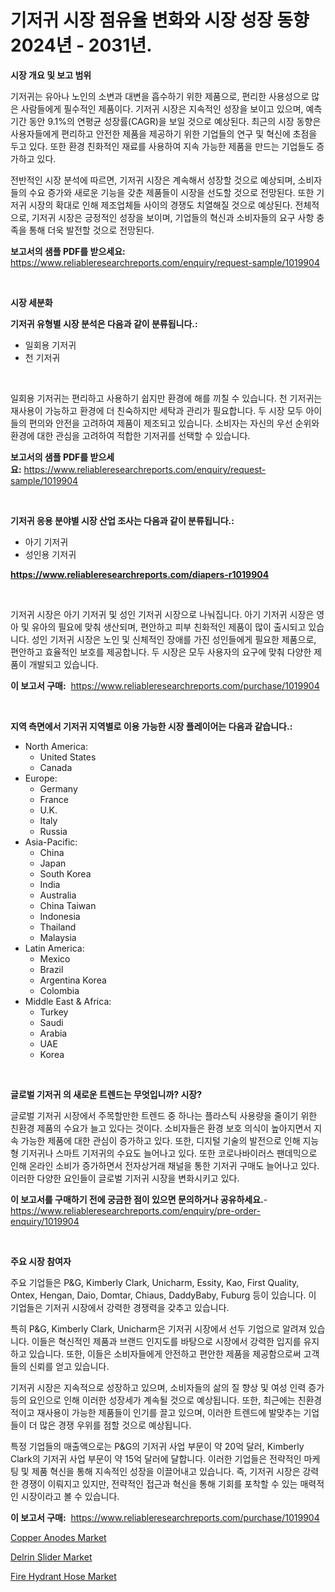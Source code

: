 <p><h1>기저귀 시장 점유율 변화와 시장 성장 동향 2024년 - 2031년.</h1></p><p><strong>시장 개요 및 보고 범위</strong></p>
<p><p>기저귀는 유아나 노인의 소변과 대변을 흡수하기 위한 제품으로, 편리한 사용성으로 많은 사람들에게 필수적인 제품이다. 기저귀 시장은 지속적인 성장을 보이고 있으며, 예측 기간 동안 9.1%의 연평균 성장률(CAGR)을 보일 것으로 예상된다. 최근의 시장 동향은 사용자들에게 편리하고 안전한 제품을 제공하기 위한 기업들의 연구 및 혁신에 초점을 두고 있다. 또한 환경 친화적인 재료를 사용하여 지속 가능한 제품을 만드는 기업들도 증가하고 있다.</p><p>전반적인 시장 분석에 따르면, 기저귀 시장은 계속해서 성장할 것으로 예상되며, 소비자들의 수요 증가와 새로운 기능을 갖춘 제품들이 시장을 선도할 것으로 전망된다. 또한 기저귀 시장의 확대로 인해 제조업체들 사이의 경쟁도 치열해질 것으로 예상된다. 전체적으로, 기저귀 시장은 긍정적인 성장을 보이며, 기업들의 혁신과 소비자들의 요구 사항 충족을 통해 더욱 발전할 것으로 전망된다.</p></p>
<p><strong>보고서의 샘플 PDF를 받으세요:</strong> <a href="https://www.reliableresearchreports.com/enquiry/request-sample/1019904">https://www.reliableresearchreports.com/enquiry/request-sample/1019904</a></p>
<p>&nbsp;</p>
<p><strong>시장 세분화</strong></p>
<p><strong>기저귀 유형별 시장 분석은 다음과 같이 분류됩니다.:</strong></p>
<p><ul><li>일회용 기저귀</li><li>천 기저귀</li></ul></p>
<p>&nbsp;</p>
<p><p>일회용 기저귀는 편리하고 사용하기 쉽지만 환경에 해를 끼칠 수 있습니다. 천 기저귀는 재사용이 가능하고 환경에 더 친숙하지만 세탁과 관리가 필요합니다. 두 시장 모두 아이들의 편의와 안전을 고려하여 제품이 제조되고 있습니다. 소비자는 자신의 우선 순위와 환경에 대한 관심을 고려하여 적합한 기저귀를 선택할 수 있습니다.</p></p>
<p><strong>보고서의 샘플 PDF를 받으세요:</strong>&nbsp;<a href="https://www.reliableresearchreports.com/enquiry/request-sample/1019904">https://www.reliableresearchreports.com/enquiry/request-sample/1019904</a></p>
<p>&nbsp;</p>
<p><strong> 기저귀 응용 분야별 시장 산업 조사는 다음과 같이 분류됩니다.:</strong></p>
<p><ul><li>아기 기저귀</li><li>성인용 기저귀</li></ul></p>
<p><strong><a href="https://www.reliableresearchreports.com/diapers-r1019904">https://www.reliableresearchreports.com/diapers-r1019904</a></strong></p>
<p>&nbsp;</p>
<p><p>기저귀 시장은 아기 기저귀 및 성인 기저귀 시장으로 나눠집니다. 아기 기저귀 시장은 영아 및 유아의 필요에 맞춰 생산되며, 편안하고 피부 친화적인 제품이 많이 출시되고 있습니다. 성인 기저귀 시장은 노인 및 신체적인 장애를 가진 성인들에게 필요한 제품으로, 편안하고 효율적인 보호를 제공합니다. 두 시장은 모두 사용자의 요구에 맞춰 다양한 제품이 개발되고 있습니다.</p></p>
<p><strong>이 보고서 구매:</strong>&nbsp; <a href="https://www.reliableresearchreports.com/purchase/1019904">https://www.reliableresearchreports.com/purchase/1019904</a></p>
<p>&nbsp;</p>
<p><strong>지역 측면에서 기저귀 지역별로 이용 가능한 시장 플레이어는 다음과 같습니다.:</strong></p>
<p><ul>
    <li>
        North America:
        <ul>
            <li>United States</li>
            <li>Canada</li>
        </ul>
    </li>
    <li>
        Europe:
        <ul>
            <li>Germany</li>
            <li>France</li>
            <li>U.K.</li>
            <li>Italy</li>
            <li>Russia</li>
        </ul>
    </li>
    <li>
        Asia-Pacific:
        <ul>
            <li>China</li>
            <li>Japan</li>
            <li>South Korea</li>
            <li>India</li>
            <li>Australia</li>
            <li>China Taiwan</li>
            <li>Indonesia</li>
            <li>Thailand</li>
            <li>Malaysia</li>
        </ul>
    </li>
    <li>
        Latin America:
        <ul>
            <li>Mexico</li>
            <li>Brazil</li>
            <li>Argentina Korea</li>
            <li>Colombia</li>
        </ul>
    </li>
    <li>
        Middle East & Africa:
        <ul>
            <li>Turkey</li>
            <li>Saudi</li>
            <li>Arabia</li>
            <li>UAE</li>
            <li>Korea</li>
        </ul>
    </li>
    </ul></p>
<p>&nbsp;</p>
<p><strong>글로벌 기저귀 의 새로운 트렌드는 무엇입니까? 시장?</strong></p>
<p><p>글로벌 기저귀 시장에서 주목할만한 트렌드 중 하나는 플라스틱 사용량을 줄이기 위한 친환경 제품의 수요가 늘고 있다는 것이다. 소비자들은 환경 보호 의식이 높아지면서 지속 가능한 제품에 대한 관심이 증가하고 있다. 또한, 디지털 기술의 발전으로 인해 지능형 기저귀나 스마트 기저귀의 수요도 늘어나고 있다. 또한 코로나바이러스 팬데믹으로 인해 온라인 소비가 증가하면서 전자상거래 채널을 통한 기저귀 구매도 늘어나고 있다. 이러한 다양한 요인들이 글로벌 기저귀 시장을 변화시키고 있다.</p></p>
<p><strong>이 보고서를 구매하기 전에 궁금한 점이 있으면 문의하거나 공유하세요.</strong>- <a href="https://www.reliableresearchreports.com/enquiry/pre-order-enquiry/1019904">https://www.reliableresearchreports.com/enquiry/pre-order-enquiry/1019904</a></p>
<p>&nbsp;</p>
<p><strong>주요 시장 참여자</strong></p>
<p><p>주요 기업들은 P&G, Kimberly Clark, Unicharm, Essity, Kao, First Quality, Ontex, Hengan, Daio, Domtar, Chiaus, DaddyBaby, Fuburg 등이 있습니다. 이 기업들은 기저귀 시장에서 강력한 경쟁력을 갖추고 있습니다.</p><p>특히 P&G, Kimberly Clark, Unicharm은 기저귀 시장에서 선두 기업으로 알려져 있습니다. 이들은 혁신적인 제품과 브랜드 인지도를 바탕으로 시장에서 강력한 입지를 유지하고 있습니다. 또한, 이들은 소비자들에게 안전하고 편안한 제품을 제공함으로써 고객들의 신뢰를 얻고 있습니다.</p><p>기저귀 시장은 지속적으로 성장하고 있으며, 소비자들의 삶의 질 향상 및 여성 인력 증가 등의 요인으로 인해 이러한 성장세가 계속될 것으로 예상됩니다. 또한, 최근에는 친환경적이고 재사용이 가능한 제품들이 인기를 끌고 있으며, 이러한 트렌드에 발맞추는 기업들이 더 많은 경쟁 우위를 점할 것으로 예상됩니다.</p><p>특정 기업들의 매출액으로는 P&G의 기저귀 사업 부문이 약 20억 달러, Kimberly Clark의 기저귀 사업 부문이 약 15억 달러에 달합니다. 이러한 기업들은 전략적인 마케팅 및 제품 혁신을 통해 지속적인 성장을 이끌어내고 있습니다. 즉, 기저귀 시장은 강력한 경쟁이 이뤄지고 있지만, 전략적인 접근과 혁신을 통해 기회를 포착할 수 있는 매력적인 시장이라고 볼 수 있습니다.</p></p>
<p><strong>이 보고서 구매:</strong>&nbsp;&nbsp;<a href="https://www.reliableresearchreports.com/purchase/1019904">https://www.reliableresearchreports.com/purchase/1019904</a></p>
<p><p><a href="https://www.linkedin.com/pulse/copper-anodes-market-size-global-industry-overview-segmentation-bmkxc?trackingId=IEOupLTdM0PdvL2hkt5U7A%3D%3D">Copper Anodes Market</a></p><p><a href="https://www.linkedin.com/pulse/delrin-slider-market-size-furnishes-valuable-information-encompassing-ojgkc?trackingId=HmzM5ZkTSqlUuy%2FkycodEQ%3D%3D">Delrin Slider Market</a></p><p><a href="https://www.linkedin.com/pulse/fire-hydrant-hose-market-size-growth-forecast-from-2024-2031-b5uhc?trackingId=NrWstUwQJxsmmIxSgUfHPA%3D%3D">Fire Hydrant Hose Market</a></p></p>